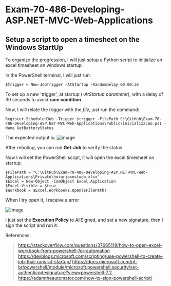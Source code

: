 # Exam-70-486-Developing-ASP.NET-MVC-Web-Applications

## Setup a script to open a timesheet on the Windows StartUp

To organize the progression, I will just setup a Python script to initialize an excel timesheet on windows startup

In the PowerShell terminal, I will just run:
```
$trigger = New-JobTrigger -AtStartup -RandomDelay 00:00:30
```
To set up a new 'trigger', at startup (_-AtStartup parameter_), with a delay of 30 seconds to avoid **race condition**

Now, I will relate the _trigger_ with the _file_, just run the command:
```
Register-ScheduledJob -Trigger $trigger -FilePath C:\GitHub\Exam-70-486-Developing-ASP.NET-MVC-Web-Applications\Public\inicializacao.ps1 -Name GetBatteryStatus
```
The expected output is:
![image](https://user-images.githubusercontent.com/56644658/187301945-1715295c-1344-4908-a913-4fd16ad13943.png)

After reboting, you can run **Get-Job** to verify the status

Now I will set the PowerShell script, it will open the excel timesheet on startup:
```
$FilePath = "C:\GitHub\Exam-70-486-Developing-ASP.NET-MVC-Web-Applications\Private\horariosestudo.xlsx"
$Excel = New-Object -ComObject Excel.Application
$Excel.Visible = $true
$Workbook = $Excel.Workbooks.Open($FilePath)
```
When I try open it, I receive a error

![image](https://user-images.githubusercontent.com/56644658/187307703-f944af74-6f91-48a2-aeea-0cd4b189224f.png)

I just set the **Execution Policy** to AllSigned, and set a new signature, then I sign the script and run it. 


References:
>https://stackoverflow.com/questions/37665118/how-to-open-excel-workbook-from-powershell-for-automation
>https://devblogs.microsoft.com/scripting/use-powershell-to-create-job-that-runs-at-startup/
>https://docs.microsoft.com/pt-br/powershell/module/microsoft.powershell.security/set-authenticodesignature?view=powershell-7.2
>https://adamtheautomator.com/how-to-sign-powershell-script/
